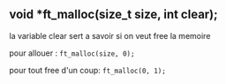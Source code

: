 ## void *ft_malloc(size_t size, int clear);

la variable clear sert a savoir si on veut free la memoire

pour allouer : ```ft_malloc(size, 0);```

pour tout free d'un coup: ```ft_malloc(0, 1);```
